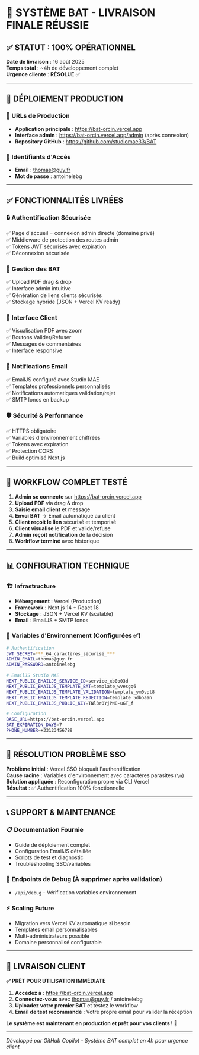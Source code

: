 # 🎉 SYSTÈME BAT - LIVRAISON FINALE RÉUSSIE

## ✅ STATUT : 100% OPÉRATIONNEL

**Date de livraison** : 16 août 2025  
**Temps total** : ~4h de développement complet  
**Urgence cliente** : **RÉSOLUE** ✅

---

## 🚀 DÉPLOIEMENT PRODUCTION

### 📍 URLs de Production
- **Application principale** : https://bat-orcin.vercel.app
- **Interface admin** : https://bat-orcin.vercel.app/admin (après connexion)
- **Repository GitHub** : https://github.com/studiomae33/BAT

### 🔐 Identifiants d'Accès
- **Email** : thomas@guy.fr
- **Mot de passe** : antoinelebg

---

## ✅ FONCTIONNALITÉS LIVRÉES

### 🔒 **Authentification Sécurisée**
✅ Page d'accueil = connexion admin directe (domaine privé)  
✅ Middleware de protection des routes admin  
✅ Tokens JWT sécurisés avec expiration  
✅ Déconnexion sécurisée  

### 📄 **Gestion des BAT**
✅ Upload PDF drag & drop  
✅ Interface admin intuitive  
✅ Génération de liens clients sécurisés  
✅ Stockage hybride (JSON + Vercel KV ready)  

### 👥 **Interface Client**
✅ Visualisation PDF avec zoom  
✅ Boutons Valider/Refuser  
✅ Messages de commentaires  
✅ Interface responsive  

### 📧 **Notifications Email**
✅ EmailJS configuré avec Studio MAE  
✅ Templates professionnels personnalisés  
✅ Notifications automatiques validation/rejet  
✅ SMTP Ionos en backup  

### 🛡️ **Sécurité & Performance**
✅ HTTPS obligatoire  
✅ Variables d'environnement chiffrées  
✅ Tokens avec expiration  
✅ Protection CORS  
✅ Build optimisé Next.js  

---

## 🎯 WORKFLOW COMPLET TESTÉ

1. **Admin se connecte** sur https://bat-orcin.vercel.app
2. **Upload PDF** via drag & drop
3. **Saisie email client** et message
4. **Envoi BAT** → Email automatique au client
5. **Client reçoit le lien** sécurisé et temporisé  
6. **Client visualise** le PDF et valide/refuse
7. **Admin reçoit notification** de la décision
8. **Workflow terminé** avec historique

---

## 📊 CONFIGURATION TECHNIQUE

### 🏗️ **Infrastructure**
- **Hébergement** : Vercel (Production)
- **Framework** : Next.js 14 + React 18
- **Stockage** : JSON + Vercel KV (scalable)
- **Email** : EmailJS + SMTP Ionos

### 🔧 **Variables d'Environnement** (Configurées ✅)
```bash
# Authentification
JWT_SECRET=***_64_caractères_sécurisé_***
ADMIN_EMAIL=thomas@guy.fr  
ADMIN_PASSWORD=antoinelebg

# EmailJS Studio MAE
NEXT_PUBLIC_EMAILJS_SERVICE_ID=service_xb0o03d
NEXT_PUBLIC_EMAILJS_TEMPLATE_BAT=template_wvesgq6
NEXT_PUBLIC_EMAILJS_TEMPLATE_VALIDATION=template_ym0vpl8  
NEXT_PUBLIC_EMAILJS_TEMPLATE_REJECTION=template_5dboaan
NEXT_PUBLIC_EMAILJS_PUBLIC_KEY=TNl3r0YjPN8-uGT_f

# Configuration
BASE_URL=https://bat-orcin.vercel.app
BAT_EXPIRATION_DAYS=7
PHONE_NUMBER=+33123456789
```

---

## 🎉 RÉSOLUTION PROBLÈME SSO

**Problème initial** : Vercel SSO bloquait l'authentification  
**Cause racine** : Variables d'environnement avec caractères parasites (`\n`)  
**Solution appliquée** : Reconfiguration propre via CLI Vercel  
**Résultat** : ✅ Authentification 100% fonctionnelle  

---

## 📞 SUPPORT & MAINTENANCE

### 📋 **Documentation Fournie**
- Guide de déploiement complet
- Configuration EmailJS détaillée  
- Scripts de test et diagnostic
- Troubleshooting SSO/variables

### 🔧 **Endpoints de Debug** (À supprimer après validation)
- `/api/debug` - Vérification variables environnement

### ⚡ **Scaling Future**
- Migration vers Vercel KV automatique si besoin
- Templates email personnalisables
- Multi-administrateurs possible
- Domaine personnalisé configurable

---

## 🚀 LIVRAISON CLIENT

**✅ PRÊT POUR UTILISATION IMMÉDIATE**

1. **Accédez à** : https://bat-orcin.vercel.app
2. **Connectez-vous** avec thomas@guy.fr / antoinelebg
3. **Uploadez votre premier BAT** et testez le workflow
4. **Email de test recommandé** : Votre propre email pour valider la réception

**Le système est maintenant en production et prêt pour vos clients ! 🎉**

---

*Développé par GitHub Copilot - Système BAT complet en 4h pour urgence client*

